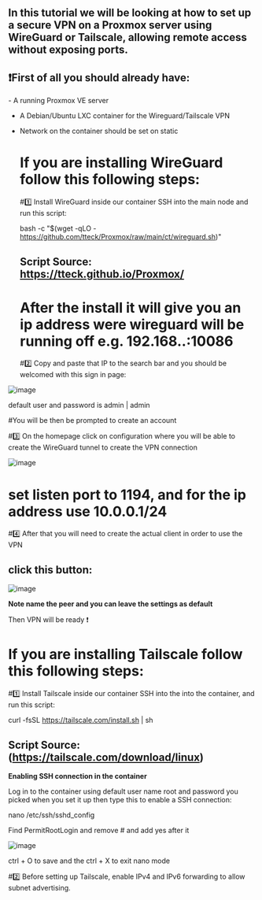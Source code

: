 ## In this tutorial we will be looking at how to set up a secure VPN on a Proxmox server using WireGuard or Tailscale, allowing remote access without exposing ports.

<h2>❗First of all you should already have: </h2>
- A running Proxmox VE server

- A Debian/Ubuntu LXC container for the Wireguard/Tailscale VPN
  
- Network on the container should be set on static


  <h1> If you are installing WireGuard follow this following steps: </h1> 

  #1️⃣ Install WireGuard inside our container
  SSH into the main node and run this script:
  
  bash -c "$(wget -qLO - https://github.com/tteck/Proxmox/raw/main/ct/wireguard.sh)"
  
  ## Script Source: https://tteck.github.io/Proxmox/

  # After the install it will give you an ip address were wireguard will be running off e.g. 192.168.**.**:10086

  #2️⃣ Copy and paste that IP to the search bar and you should be welcomed with this sign in page: 
  
![image](https://github.com/user-attachments/assets/47d2992c-74a2-45a7-8c40-d186ab0e9865)

default user and password is admin | admin

#You will be then be prompted to create an account 

#3️⃣ On the homepage click on configuration where you will be able to create the WireGuard tunnel to create the VPN connection

  ![image](https://github.com/user-attachments/assets/11ad6b59-51df-4c76-9cf6-ff0ee1a85bcd)

# set listen port to 1194, and for the ip address use 10.0.0.1/24

#4️⃣ After that you will need to create the actual client in order to use the VPN

## click this button:
![image](https://github.com/user-attachments/assets/7f569cb8-fa26-44f7-bdfc-c3a7220888fa)

**Note name the peer and you can leave the settings as default**


Then VPN will be ready ❗


 <h1> If you are installing Tailscale follow this following steps: </h1> 

  #1️⃣ Install Tailscale inside our container
  SSH into the into the container, and run this script:
  
  curl -fsSL https://tailscale.com/install.sh | sh
  ## Script Source:(https://tailscale.com/download/linux)

  **Enabling SSH connection in the container**
  
  Log in to the container using default user name root and password you picked when you set it up
  then type this to enable a SSH connection:
  
  nano /etc/ssh/sshd_config
  
  Find PermitRootLogin and remove # and add yes after it

  ![image](https://github.com/user-attachments/assets/fc8a4ccb-9389-4530-ad1c-167e0d1227e1)

  
  ctrl + O to save and the ctrl + X to exit nano mode

  #2️⃣ Before setting up Tailscale, enable IPv4 and IPv6 forwarding to allow subnet advertising.

  

  


